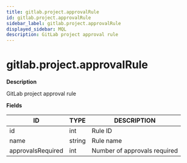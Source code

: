 ```yaml
---
title: gitlab.project.approvalRule
id: gitlab.project.approvalRule
sidebar_label: gitlab.project.approvalRule
displayed_sidebar: MQL
description: GitLab project approval rule
---
```


# gitlab.project.approvalRule

**Description**

GitLab project approval rule

**Fields**

| ID                | TYPE   | DESCRIPTION                  |
| ----------------- | ------ | ---------------------------- |
| id                | int    | Rule ID                      |
| name              | string | Rule name                    |
| approvalsRequired | int    | Number of approvals required |
